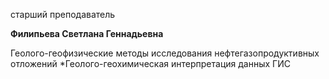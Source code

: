 старший преподаватель



**Филипьева Светлана Геннадьевна**

Геолого-геофизические методы исследования нефтегазопродуктивных отложений
	*Геолого-геохимическая интерпретация данных ГИС